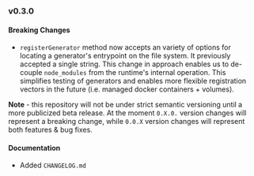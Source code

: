 ### v0.3.0

#### Breaking Changes
* `registerGenerator` method now accepts an variety of options for locating a generator's entrypoint on the file system. It previously accepted a single string. This change in approach enables us to de-couple `node_modules` from the runtime's internal operation. This simplifies testing of generators and enables more flexible registration vectors in the future (i.e. managed docker containers + volumes).

**Note** - this repository will not be under strict semantic versioning until a more publicized beta release. At the moment `0.X.0.` version changes will represent a breaking change, while `0.0.X` version changes will represent both features & bug fixes.

#### Documentation
* Added `CHANGELOG.md`
